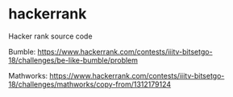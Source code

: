 # hackerrank
Hacker rank source code

Bumble:
https://www.hackerrank.com/contests/iiitv-bitsetgo-18/challenges/be-like-bumble/problem

Mathworks:
https://www.hackerrank.com/contests/iiitv-bitsetgo-18/challenges/mathworks/copy-from/1312179124
